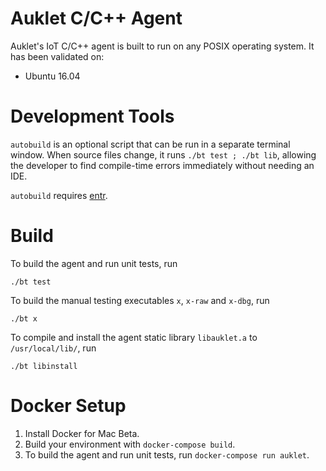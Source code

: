 # Auklet C/C++ Agent

Auklet's IoT C/C++ agent is built to run on any POSIX operating system. It
has been validated on:

- Ubuntu 16.04

# Development Tools

`autobuild` is an optional script that can be run in a separate terminal window.
When source files change, it runs `./bt test ; ./bt lib`, allowing the developer to find
compile-time errors immediately without needing an IDE.

`autobuild` requires [entr](http://www.entrproject.org/).

# Build

To build the agent and run unit tests, run

	./bt test

To build the manual testing executables `x`, `x-raw` and `x-dbg`, run

	./bt x

To compile and install the agent static library `libauklet.a` to `/usr/local/lib/`, run

	./bt libinstall

# Docker Setup

1. Install Docker for Mac Beta.
1. Build your environment with `docker-compose build`.
1. To build the agent and run unit tests, run `docker-compose run auklet`.
